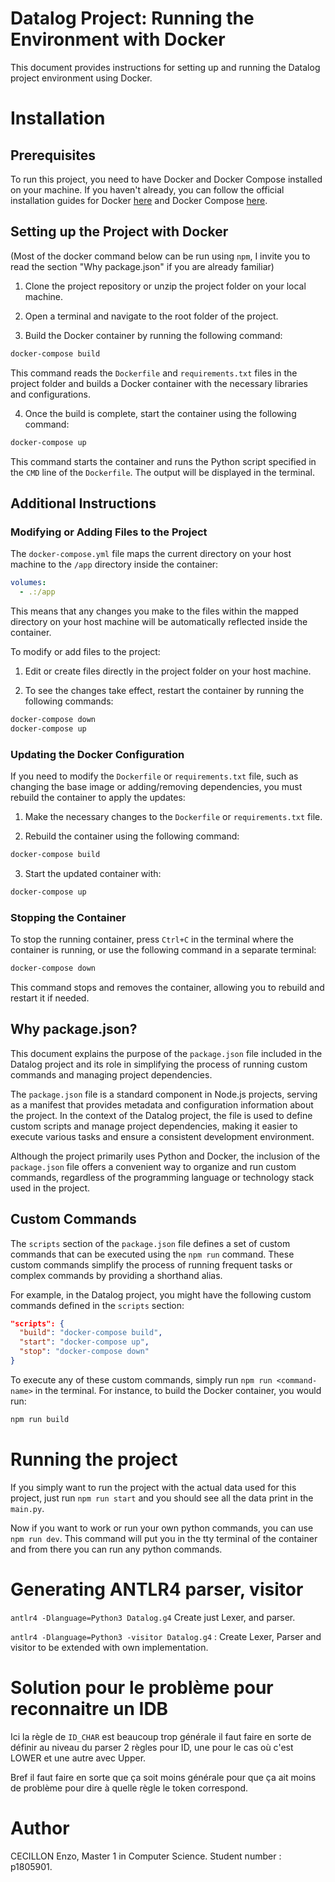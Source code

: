 # Datalog Project: Running the Environment with Docker

This document provides instructions for setting up and running the Datalog project environment using Docker.

# Installation

## Prerequisites

To run this project, you need to have Docker and Docker Compose installed on your machine. If you haven't already, you can follow the official installation guides for Docker [here](https://docs.docker.com/engine/install/) and Docker Compose [here](https://docs.docker.com/compose/install/).

## Setting up the Project with Docker

(Most of the docker command below can be run using `npm`, I invite you to read the section "Why package.json" if you are already familiar)

1. Clone the project repository or unzip the project folder on your local machine.

2. Open a terminal and navigate to the root folder of the project.

3. Build the Docker container by running the following command:

```bash
docker-compose build
```

This command reads the `Dockerfile` and `requirements.txt` files in the project folder and builds a Docker container with the necessary libraries and configurations.

4. Once the build is complete, start the container using the following command:

```bash
docker-compose up
```

This command starts the container and runs the Python script specified in the `CMD` line of the `Dockerfile`. The output will be displayed in the terminal.

## Additional Instructions

### Modifying or Adding Files to the Project

The `docker-compose.yml` file maps the current directory on your host machine to the `/app` directory inside the container:

```yaml
volumes:
  - .:/app
```

This means that any changes you make to the files within the mapped directory on your host machine will be automatically reflected inside the container.

To modify or add files to the project:

1. Edit or create files directly in the project folder on your host machine.

2. To see the changes take effect, restart the container by running the following commands:

```bash
docker-compose down
docker-compose up
```

### Updating the Docker Configuration

If you need to modify the `Dockerfile` or `requirements.txt` file, such as changing the base image or adding/removing dependencies, you must rebuild the container to apply the updates:

1. Make the necessary changes to the `Dockerfile` or `requirements.txt` file.

2. Rebuild the container using the following command:

```bash
docker-compose build
```

3. Start the updated container with:

```bash
docker-compose up
```

### Stopping the Container

To stop the running container, press `Ctrl+C` in the terminal where the container is running, or use the following command in a separate terminal:

```bash
docker-compose down
```

This command stops and removes the container, allowing you to rebuild and restart it if needed.

## Why package.json?

This document explains the purpose of the `package.json` file included in the Datalog project and its role in simplifying the process of running custom commands and managing project dependencies.

The `package.json` file is a standard component in Node.js projects, serving as a manifest that provides metadata and configuration information about the project. In the context of the Datalog project, the file is used to define custom scripts and manage project dependencies, making it easier to execute various tasks and ensure a consistent development environment.

Although the project primarily uses Python and Docker, the inclusion of the `package.json` file offers a convenient way to organize and run custom commands, regardless of the programming language or technology stack used in the project.

## Custom Commands

The `scripts` section of the `package.json` file defines a set of custom commands that can be executed using the `npm run` command. These custom commands simplify the process of running frequent tasks or complex commands by providing a shorthand alias.

For example, in the Datalog project, you might have the following custom commands defined in the `scripts` section:

```json
"scripts": {
  "build": "docker-compose build",
  "start": "docker-compose up",
  "stop": "docker-compose down"
}
```

To execute any of these custom commands, simply run `npm run <command-name>` in the terminal. For instance, to build the Docker container, you would run:

```bash
npm run build
```

# Running the project

If you simply want to run the project with the actual data used for this project, just run `npm run start` and you should see all the data print in the `main.py`.

Now if you want to work or run your own python commands, you can use `npm run dev`.
This command will put you in the tty terminal of the container and from there you can run any python commands.

# Generating ANTLR4 parser, visitor

`antlr4 -Dlanguage=Python3 Datalog.g4` Create just Lexer, and parser.

`antlr4 -Dlanguage=Python3 -visitor Datalog.g4` : Create Lexer, Parser and visitor to be extended with own implementation.

# Solution pour le problème pour reconnaitre un IDB

Ici la règle de `ID_CHAR` est beaucoup trop générale il faut faire en sorte de définir au niveau du parser 2 règles pour ID, une pour le cas où c'est LOWER et une autre avec Upper.

Bref il faut faire en sorte que ça soit moins générale pour que ça ait moins de problème pour dire à quelle règle le token correspond.

# Author

CECILLON Enzo, Master 1 in Computer Science.
Student number : p1805901.
